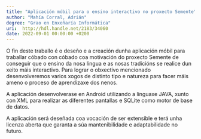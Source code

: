 ```yaml
---
title: "Aplicación móbil para o ensino interactivo no proxecto Semente"
author: "Mahía Corral, Adrián"
degree: "Grao en Enxeñaría Informática"
uri:  http://hdl.handle.net/2183/34060
date: 2022-09-01 00:00:00 +0200
---
```

O fin deste traballo é o deseño e a creación dunha aplicación móbil para traballar cóbado con cóbado coa motivación do proxecto Semente de conseguir que o ensino da nosa lingua e as nosas tradicións se realice dun xeito máis interactivo. Para lograr o obxectivo mencionado desenvolveremos varios xogos de distinto tipo e natureza para facer máis ameno o proceso de aprendizaxe dos nenos.

A aplicación desenvolverase en Android utilizando a linguaxe JAVA, xunto con XML para realizar as diferentes pantallas e SQLite como motor de base de datos.

A aplicación será deseñada coa vocación de ser extensible e terá unha licenza aberta que garanta a súa mantenibilidade e adaptabilidade no futuro.

